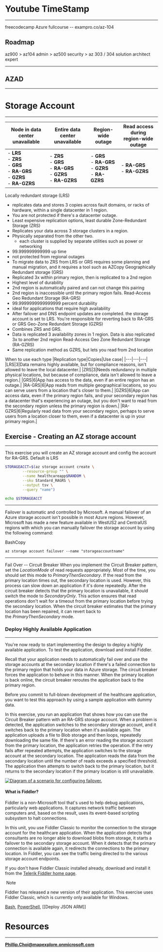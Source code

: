# Youtube TimeStamp
----
freecodecamp Azure fullcourse -- exampro.co/az-104

 ## Roadmap
  az900 > az104 admin > az500 security > az 303 / 304 solution architect expert 

----

## AZAD
----





# Storage Account
----
|Node in data center unavailable|Entire data center unavailable|Region-wide outage|Read access during region-wide outage|
|---|---|---|---|
|- **LRS**  <br>- **ZRS**  <br>- **GRS**  <br>- **RA-GRS**  <br>- **GZRS**  <br>- **RA-GZRS**|- **ZRS**  <br>- **GRS**  <br>- **RA-GRS**  <br>- **GZRS**  <br>- **RA-GZRS**|- **GRS**  <br>- **RA-GRS**  <br>- **GZRS**  <br>- **RA-GZRS**|- **RA-GRS**  <br>- **RA-GZRS**|

Locally redundant storage (LRS)
- replicates data and stores 3 copies across fault domains, or racks of hardware, within a single datacenter in 1 region.
- You are not protected if there's a datacenter outage.
- Least expensive replication options, least durable
Zone-Redundant Storage (ZRS)
- Replicates your data across 3 storage clusters in a region.
- Physically separated from the other two.  
    - each cluster is supplied by separate utilities such as power or networking
-  99.999999999999 up time
- not protected from regional outages
- To migrate data to ZRS from LRS or GRS requires some planning and manual migration, and it requires a tool such as AZCopy
Geographically Redundant storage (GRS)
- Replicated 3x within primary region, then is replicated to a 2nd region
- Highest level of durability
- 2nd region is automatically paired and can not change this pairing
- 2nd region is inaccessible until the primary region fails.
Read-Access Geo Redundant Storage (RA-GRS)
- 99.9999999999999999 percent durability
- ideal for applications that require high availability
- After failover and DNS endpoint updates are completed. the storage account is set to LRS. You're responsible for reverting back to RA-GRS or GRS
Geo-Zone Redundant Storage (GZRS)
- Combines ZRS and GRS.
- Data is replicated 3 availability zones in 1 region. Data is also replicated 3x to another 2nd region
Read-Access Geo Zone Redundant Storage (RA-GZRS)
- Same replication method as GZRS, but lets you read from 2nd location

When to use each type 
|Replication type|Copies|Use case|
|---|---|---|
|LRS|3|Data remains highly available, but for compliance reasons, isn't allowed to leave the local datacenter.|
|ZRS|3|Needs redundancy in multiple physical locations, but because of compliance, data isn't allowed to leave a region.|
|GRS|6|App has access to the data, even if an entire region has an outage.|
|RA-GRS|6|App reads from multiple geographical locations, so you can serve users from a location that's closer to them.|
|GZRS|6|App can access data, even if the primary region fails, and your secondary region has a 
datacenter that's experiencing an outage, but you don't want to read from the secondary region unless the primary region is down.|
|RA-GZRS|6|Regularly read data from your secondary region, perhaps to serve users from a location closer to them, even if a datacenter is up in your primary region.|

## Exercise - Creating an AZ storage account
-----
This exercise you will create an AZ storage account and config the account for RA-GRS. Default is LRS
```bash
STORAGEACCT=$(az storage account create \
        --resource-group "" \
        --name healthcareapp$RANDOM \
        --sku Standard_RAGRS \
        --output tsv \
        --query "name")

echo $STORAGEACCT
```




----
Failover is automatic and controlled by Microsoft. A manual failover of an Azure storage account isn't possible in most Azure regions. However, Microsoft has made a new feature available in WestUS2 and CentralUS regions with which you can manually failover the storage account by using the following command:

BashCopy

```
az storage account failover --name "storageaccountname"
```
----

Fail Over -- Circuit Breaker
When you implement the Circuit Breaker pattern, set the _LocationMode_ of read requests appropriately. Most of the time, you should set this mode to _PrimaryThenSecondary_. If the read from the primary location times out, the secondary location is used. However, this process can slow down an application if it's done repeatedly. After the circuit breaker detects that the primary location is unavailable, it should switch the mode to _SecondaryOnly_. This action ensures that read operations don't wait for a timeout from the primary location before trying the secondary location. When the circuit breaker estimates that the primary location has been repaired, it can revert back to the _PrimaryThenSecondary_ mode.


### Deploy Highly Available Application
----
You're now ready to start implementing the design to deploy a highly available application. To test the application, download and install Fiddler.

Recall that your application needs to automatically fail over and use the storage accounts at the secondary location if there's a failed connection to the primary region that holds your data in Azure storage. The circuit breaker forces the application to behave in this manner. When the primary location is back online, the circuit breaker reroutes the application back to the primary region.

Before you commit to full-blown development of the healthcare application, you want to test this approach by using a sample application with dummy data.

In this exercise, you run an application that shows how you can use the Circuit Breaker pattern with an RA-GRS storage account. When a problem is detected, the application switches to the secondary storage account, and it switches back to the primary location when it's available again. The application uploads a file to Blob storage and then loops, repeatedly downloading the same file. If there's an error reading the storage account from the primary location, the application retries the operation. If the retry fails after repeated attempts, the application switches to the storage account at the secondary location. The application reads the data from the secondary location until the number of reads exceeds a specified threshold. The application then attempts to switch back to the primary location, but it returns to the secondary location if the primary location is still unavailable.

[![Diagram of a scenario for configuring failover.](https://learn.microsoft.com/en-us/training/modules/ha-application-storage-with-grs/media/5-exercise-failover-visual.png)](https://learn.microsoft.com/en-us/training/modules/ha-application-storage-with-grs/media/5-exercise-failover-visual.png#lightbox)

#### What is Fiddler?

Fiddler is a non-Microsoft tool that's used to help debug applications, particularly web applications. It captures network traffic between computers and, based on the result, uses its event-based scripting subsystem to halt connections.

In this unit, you use Fiddler Classic to monitor the connection to the storage account for the healthcare application. When the application detects that consultants are no longer able to download blobs from storage, it starts a failover to the secondary storage account. When it detects that the primary connection is available again, it redirects the connections to the primary location. In Fiddler, you can see the traffic being directed to the various storage account endpoints.

If you don't have Fiddler Classic installed already, download and install it from the [Telerik Fiddler home page](https://www.telerik.com/download/fiddler).

 Note

Fiddler has released a new version of their application. This exercise uses Fiddler Classic, which is currently only available for Windows.



[Bash](Bash.md), [PowerShell](PowerShell.md), [[Deploy JSON ARM]]




# Resources
----
**Phillip.Choi@mapexplore.onmicrosoft.com**

